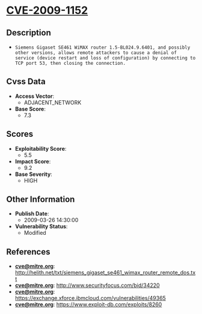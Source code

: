 
# [CVE-2009-1152](https://cve.mitre.org/cgi-bin/cvename.cgi?name=CVE-2009-1152)

## Description

- `Siemens Gigaset SE461 WiMAX router 1.5-BL024.9.6401, and possibly other versions, allows remote attackers to cause a denial of service (device restart and loss of configuration) by connecting to TCP port 53, then closing the connection.`

## Cvss Data

- **Access Vector**:
  - ADJACENT_NETWORK
- **Base Score**:
  - 7.3

## Scores

- **Exploitability Score**:
  - 5.5
- **Impact Score**:
  - 9.2
- **Base Severity**:
  - HIGH

## Other Information

- **Publish Date**:
  - 2009-03-26 14:30:00
- **Vulnerability Status**:
  - Modified

## References

- **cve@mitre.org**: http://helith.net/txt/siemens_gigaset_se461_wimax_router_remote_dos.txt
- **cve@mitre.org**: http://www.securityfocus.com/bid/34220
- **cve@mitre.org**: https://exchange.xforce.ibmcloud.com/vulnerabilities/49365
- **cve@mitre.org**: https://www.exploit-db.com/exploits/8260
